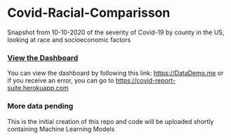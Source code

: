 # Covid-Racial-Comparisson
Snapshot from 10-10-2020 of the severity of Covid-19 by county in the US, looking at race and socioeconomic factors

### <a href= "https://public.tableau.com/views/Covid-SocioEconomicCauses-Dashboard/Covid-SocioEconomicCauses?:language=en&:display_count=y&:origin=viz_share_link">View the Dashboard</a>

You can view the dashboard by following this link: https://DataDemo.me or if you receive an error, you can go to https://covid-report-suite.herokuapp.com

### More data pending

This is the initial creation of this repo and code will be uploaded shortly containing Machine Learning Models

